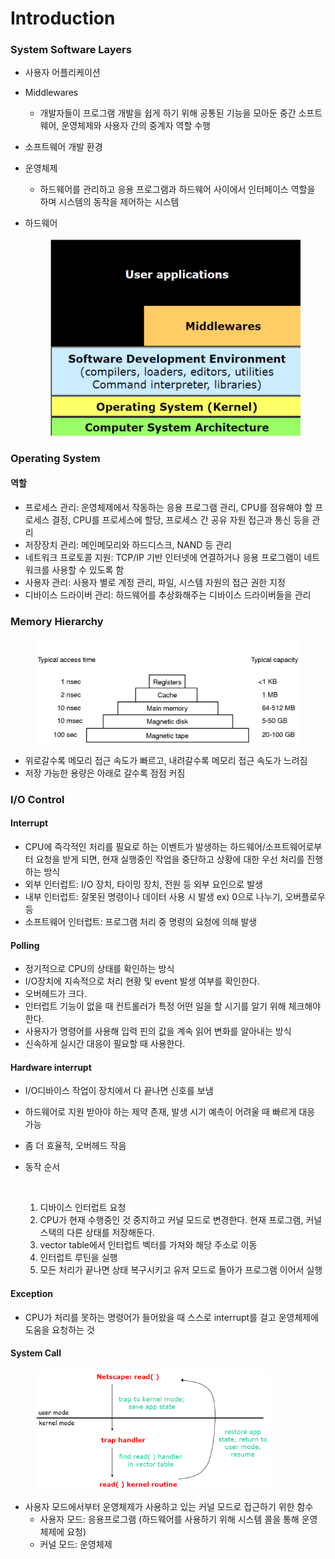 # Introduction

### System Software Layers

* 사용자 어플리케이션
* Middlewares
  * 개발자들이 프로그램 개발을 쉽게 하기 위해 공통된 기능을 모아둔 중간 소프트웨어, 운영체제와 사용자 간의 중계자 역할 수행
* 소프트웨어 개발 환경
* 운영체제
  * 하드웨어를 관리하고 응용 프로그램과 하드웨어 사이에서 인터페이스 역할을 하며 시스템의 동작을 제어하는 시스템
*   하드웨어

    <figure><img src="../../.gitbook/assets/image (1) (1) (1) (1) (1) (1) (1) (1) (1) (1) (1) (1) (1) (1) (1) (1) (1) (1) (1) (1) (1) (1) (1) (1) (1) (1) (1) (1) (1) (1) (1) (1) (1) (1) (1) (1).png" alt=""><figcaption></figcaption></figure>

### Operating System

#### 역할

* 프로세스 관리: 운영체제에서 작동하는 응용 프로그램 관리, CPU를 점유해야 할 프로세스 결정, CPU를 프로세스에 할당, 프로세스 간 공유 자원 접근과 통신 등을 관리
* 저장장치 관리: 메인메모리와 하드디스크, NAND 등 관리
* 네트워크 프로토콜 지원: TCP/IP 기반 인터넷에 연결하거나 응용 프로그램이 네트워크를 사용할 수 있도록 함
* 사용자 관리: 사용자 별로 계정 관리, 파일, 시스템 자원의 접근 권한 지정
* 디바이스 드라이버 관리: 하드웨어를 추상화해주는 디바이스 드라이버들을 관리

### Memory Hierarchy

<figure><img src="../../.gitbook/assets/image (14) (1) (1) (1).png" alt=""><figcaption></figcaption></figure>

* 위로갈수록 메모리 접근 속도가 빠르고, 내려갈수록 메모리 접근 속도가 느려짐
* 저장 가능한 용량은 아래로 갈수록 점점 커짐

### I/O Control

#### Interrupt

* CPU에 즉각적인 처리를 필요로 하는 이벤트가 발생하는 하드웨어/소프트웨어로부터 요청을 받게 되면, 현재 실행중인 작업을 중단하고 상황에 대한 우선 처리를 진행하는 방식
* 외부 인터럽트: I/O 장치, 타이밍 장치, 전원 등 외부 요인으로 발생
* 내부 인터럽트: 잘못된 명령이나 데이터 사용 시 발생 ex) 0으로 나누기, 오버플로우 등
* 소프트웨어 인터럽트: 프로그램 처리 중 명령의 요청에 의해 발생

#### Polling

* 정기적으로 CPU의 상태를 확인하는 방식
* I/O장치에 지속적으로 처리 현황 및 event 발생 여부를 확인한다.
* 오버헤드가 크다.
* 인터럽트 기능이 없을 때 컨트롤러가 특정 어떤 일을 할 시기를 알기 위해 체크해야 한다.
* 사용자가 명령어를 사용해 입력 핀의 값을 계속 읽어 변화를 알아내는 방식
* 신속하게 실시간 대응이 필요할 때 사용한다.

#### Hardware interrupt

* I/O디바이스 작업이 장치에서 다 끝나면 신호를 보냄
* 하드웨어로 지원 받아야 하는 제약 존재, 발생 시기 예측이 어려울 때 빠르게 대응 가능
* 좀 더 효율적, 오버헤드 작음
*   동작 순서

    <figure><img src="https://blog.kakaocdn.net/dn/bWJnrv/btryQ1r5Awx/y8dzuDLllawImMulHPWtPk/img.png" alt=""><figcaption></figcaption></figure>

    1. 디바이스 인터럽트 요청
    2. CPU가 현재 수행중인 것 중지하고 커널 모드로 변경한다. 현재 프로그램, 커널 스택의 다른 상태를 저장해둔다.
    3. vector table에서 인터럽트 벡터를 가져와 해당 주소로 이동
    4. 인터럽트 루틴을 실행
    5. 모든 처리가 끝나면 상태 복구시키고 유저 모드로 돌아가 프로그램 이어서 실행

#### Exception

* CPU가 처리를 못하는 명령어가 들어왔을 때 스스로 interrupt를 걸고 운영체제에 도움을 요청하는 것

#### System Call

<figure><img src="../../.gitbook/assets/image (1) (1) (1) (1) (1) (1) (1) (1) (1) (1) (1) (1) (1) (1) (1) (1) (1) (1) (1) (1) (1) (1) (1) (1) (1) (1) (1) (1) (1) (1) (1) (1) (1) (1) (1) (1) (1).png" alt="" width="375"><figcaption></figcaption></figure>

* 사용자 모드에서부터 운영체제가 사용하고 있는 커널 모드로 접근하기 위한 함수
  * 사용자 모드: 응용프로그램 (하드웨어를 사용하기 위해 시스템 콜을 통해 운영체제에 요청)
  * 커널 모드: 운영체제
